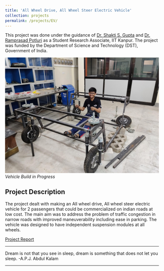 ```yaml
---
title: 'All Wheel Drive, All Wheel Steer Electric Vehicle'
collection: projects
permalink: /projects/EV/
---
```


This project was done under the guidance of [Dr. Shakti S. Gupta](http://home.iitk.ac.in/~ssgupta/) and [Dr. Ramprasad Potluri](http://home.iitk.ac.in/~potluri/) as a Student Research Associate, IIT Kanpur. The project was funded by the Department of Science and Technology (DST), Government of India.

![EV](/images/ev-1.jpg)
*Vehicle Build in Progress*

Project Description
---

The project dealt with making an All wheel drive, All wheel steer electric vehicle for 2 passengers that could be commercialized on indian roads at low cost. The main aim was to address the problem of traffic congestion in narrow roads with improved maneuverability including ease in parking. The vehicle was designed to have independent suspension modules at all wheels.

[Project Report](http://exampleurl.com)

---

Dream is not that you see in sleep, dream is something that does not let you sleep. -A.P.J. Abdul Kalam

---
